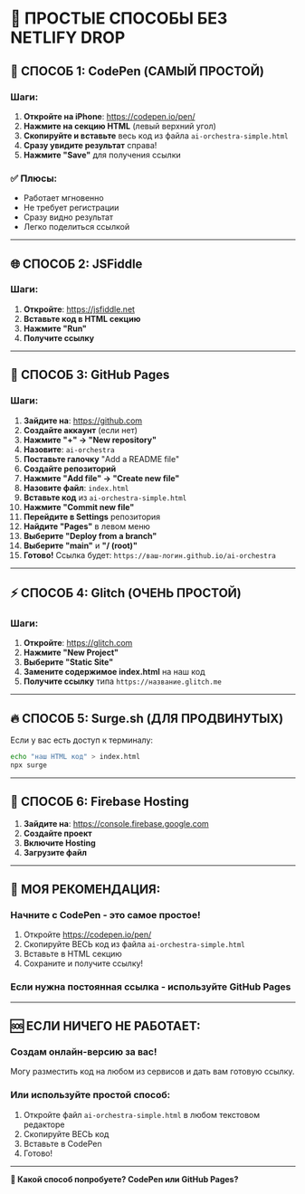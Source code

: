 # 📱 ПРОСТЫЕ СПОСОБЫ БЕЗ NETLIFY DROP

## 🚀 СПОСОБ 1: CodePen (САМЫЙ ПРОСТОЙ)

### Шаги:
1. **Откройте на iPhone**: https://codepen.io/pen/
2. **Нажмите на секцию HTML** (левый верхний угол)
3. **Скопируйте и вставьте** весь код из файла `ai-orchestra-simple.html`
4. **Сразу увидите результат** справа!
5. **Нажмите "Save"** для получения ссылки

### ✅ Плюсы:
- Работает мгновенно
- Не требует регистрации
- Сразу видно результат
- Легко поделиться ссылкой

---

## 🌐 СПОСОБ 2: JSFiddle

### Шаги:
1. **Откройте**: https://jsfiddle.net
2. **Вставьте код в HTML секцию**
3. **Нажмите "Run"**
4. **Получите ссылку**

---

## 📁 СПОСОБ 3: GitHub Pages

### Шаги:
1. **Зайдите на**: https://github.com
2. **Создайте аккаунт** (если нет)
3. **Нажмите "+" → "New repository"**
4. **Назовите**: `ai-orchestra`
5. **Поставьте галочку** "Add a README file"
6. **Создайте репозиторий**
7. **Нажмите "Add file" → "Create new file"**
8. **Назовите файл**: `index.html`
9. **Вставьте код** из `ai-orchestra-simple.html`
10. **Нажмите "Commit new file"**
11. **Перейдите в Settings** репозитория
12. **Найдите "Pages"** в левом меню
13. **Выберите "Deploy from a branch"**
14. **Выберите "main"** и **"/ (root)"**
15. **Готово!** Ссылка будет: `https://ваш-логин.github.io/ai-orchestra`

---

## ⚡ СПОСОБ 4: Glitch (ОЧЕНЬ ПРОСТОЙ)

### Шаги:
1. **Откройте**: https://glitch.com
2. **Нажмите "New Project"**
3. **Выберите "Static Site"**
4. **Замените содержимое index.html** на наш код
5. **Получите ссылку** типа `https://название.glitch.me`

---

## 🔥 СПОСОБ 5: Surge.sh (ДЛЯ ПРОДВИНУТЫХ)

Если у вас есть доступ к терминалу:
```bash
echo "наш HTML код" > index.html
npx surge
```

---

## 📂 СПОСОБ 6: Firebase Hosting

1. **Зайдите на**: https://console.firebase.google.com
2. **Создайте проект**
3. **Включите Hosting**
4. **Загрузите файл**

---

## 🎯 МОЯ РЕКОМЕНДАЦИЯ:

### Начните с **CodePen** - это самое простое!

1. Откройте https://codepen.io/pen/
2. Скопируйте ВЕСЬ код из файла `ai-orchestra-simple.html`
3. Вставьте в HTML секцию
4. Сохраните и получите ссылку!

### Если нужна постоянная ссылка - используйте **GitHub Pages**

---

## 🆘 ЕСЛИ НИЧЕГО НЕ РАБОТАЕТ:

### Создам онлайн-версию за вас!
Могу разместить код на любом из сервисов и дать вам готовую ссылку.

### Или используйте простой способ:
1. Откройте файл `ai-orchestra-simple.html` в любом текстовом редакторе
2. Скопируйте ВЕСЬ код
3. Вставьте в CodePen
4. Готово!

---

**🎯 Какой способ попробуете? CodePen или GitHub Pages?**